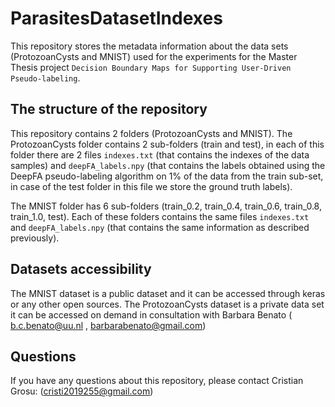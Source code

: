 # ParasitesDatasetIndexes

This repository stores the metadata information about the data sets (ProtozoanCysts and MNIST) used for the experiments for the Master Thesis project `Decision Boundary Maps for Supporting User-Driven Pseudo-labeling`.

## The structure of the repository

This repository contains 2 folders (ProtozoanCysts and MNIST). The ProtozoanCysts folder contains 2 sub-folders (train and test), in each of this folder there are 2 files `indexes.txt` (that contains the indexes of the data samples) and `deepFA_labels.npy` (that contains the labels obtained using the DeepFA pseudo-labeling algorithm on 1% of the data from the train sub-set, in case of the test folder in this file we store the ground truth labels).

The MNIST folder has 6 sub-folders (train_0.2, train_0.4, train_0.6, train_0.8, train_1.0, test). Each of these folders contains the same files `indexes.txt` and `deepFA_labels.npy` (that contains the same information as described previously).

## Datasets accessibility

The MNIST dataset is a public dataset and it can be accessed through keras or any other open sources.
The ProtozoanCysts dataset is a private data set it can be accessed on demand in consultation with Barbara Benato ( b.c.benato@uu.nl , barbarabenato@gmail.com)

## Questions

If you have any questions about this repository, please contact Cristian Grosu: (cristi2019255@gmail.com)
